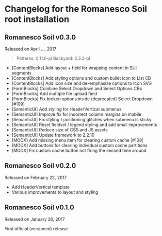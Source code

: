 # Changelog for the Romanesco Soil root installation

## Romanesco Soil v0.3.0
Released on April ..., 2017

> Patterns: 0.11.0-pl
> Backyard: 0.3.2-pl

- [ContentBlocks] Add layout + field for wrapping content in SUI segments
- [ContentBlocks] Add styling options and custom bullet icon to List CB
- [ContentBlocks] Add icon size and de-emphasize options to Icon SVG
- [FormBlocks] Combine Select Dropdown and Select Options CBs
- [FormBlocks] Add multiple file upload field
- [FormBlocks] Fix broken options inside (deprecated) Select Dropdown [#109]
- [SemanticUI] Add styling for HeaderVertical submenus
- [SemanticUI] Improve fix for incorrect column margins on mobile
- [SemanticUI] Fix styling / positioning glitches when submenu is sticky
- [SemanticUI] Reset fieldset / legend styling and add small improvements
- [SemanticUI] Reduce size of CSS and JS assets
- [SemanticUI] Update framework to 2.2.10
- [MODX] Add missing menu item for clearing custom cache [#108]
- [MODX] Add buttons for clearing individual custom cache partitions
- [MODX] Fix custom cache button not firing the second time around

## Romanesco Soil v0.2.0
Released on February 22, 2017

- Add HeaderVertical template
- Various improvements to layout and styling

## Romanesco Soil v0.1.0
Released on January 26, 2017

First official (versioned) release